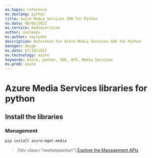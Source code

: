 ```yaml
---
ms.topic: reference
ms.devlang: python
title: Azure Media Services SDK for Python
ms.data: 08/01/2022
ms.service: mediaservices
author: naiteeks
ms.author: naiteeks
description: Reference for Azure Media Services SDK for Python
manager: douge
ms.date: 07/10/2017
ms.technology: azure
keywords: Azure, python, SDK, API, Media Services
ms.prod: azure
---
```

# Azure Media Services libraries for python

## Install the libraries


### Management

```bash
pip install azure-mgmt-media
```
> [!div class="nextstepaction"]
> [Explore the Management APIs](/python/api/overview/azure/mediaservices/management)